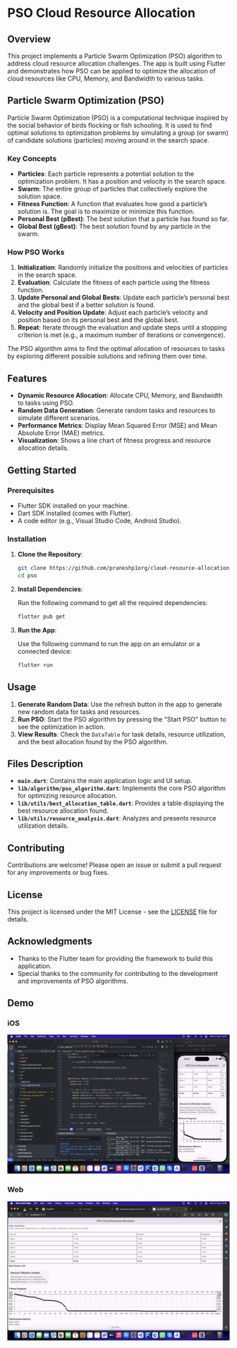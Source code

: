 # PSO Cloud Resource Allocation

## Overview

This project implements a Particle Swarm Optimization (PSO) algorithm to address cloud resource allocation challenges. The app is built using Flutter and demonstrates how PSO can be applied to optimize the allocation of cloud resources like CPU, Memory, and Bandwidth to various tasks.

## Particle Swarm Optimization (PSO)

Particle Swarm Optimization (PSO) is a computational technique inspired by the social behavior of birds flocking or fish schooling. It is used to find optimal solutions to optimization problems by simulating a group (or swarm) of candidate solutions (particles) moving around in the search space.

### Key Concepts

- **Particles**: Each particle represents a potential solution to the optimization problem. It has a position and velocity in the search space.
- **Swarm**: The entire group of particles that collectively explore the solution space.
- **Fitness Function**: A function that evaluates how good a particle’s solution is. The goal is to maximize or minimize this function.
- **Personal Best (pBest)**: The best solution that a particle has found so far.
- **Global Best (gBest)**: The best solution found by any particle in the swarm.

### How PSO Works

1. **Initialization**: Randomly initialize the positions and velocities of particles in the search space.
2. **Evaluation**: Calculate the fitness of each particle using the fitness function.
3. **Update Personal and Global Bests**: Update each particle’s personal best and the global best if a better solution is found.
4. **Velocity and Position Update**: Adjust each particle’s velocity and position based on its personal best and the global best.
5. **Repeat**: Iterate through the evaluation and update steps until a stopping criterion is met (e.g., a maximum number of iterations or convergence).

The PSO algorithm aims to find the optimal allocation of resources to tasks by exploring different possible solutions and refining them over time.

## Features

- **Dynamic Resource Allocation**: Allocate CPU, Memory, and Bandwidth to tasks using PSO.
- **Random Data Generation**: Generate random tasks and resources to simulate different scenarios.
- **Performance Metrics**: Display Mean Squared Error (MSE) and Mean Absolute Error (MAE) metrics.
- **Visualization**: Shows a line chart of fitness progress and resource allocation details.

## Getting Started

### Prerequisites

- Flutter SDK installed on your machine.
- Dart SDK installed (comes with Flutter).
- A code editor (e.g., Visual Studio Code, Android Studio).

### Installation

1. **Clone the Repository**:

    ```bash
    git clone https://github.com/praneshp1org/cloud-resource-allocation-using-particle-swarm-optimization
    cd pso
    ```

2. **Install Dependencies**:

    Run the following command to get all the required dependencies:

    ```bash
    flutter pub get
    ```

3. **Run the App**:

    Use the following command to run the app on an emulator or a connected device:

    ```bash
    flutter run
    ```

## Usage

1. **Generate Random Data**: Use the refresh button in the app to generate new random data for tasks and resources.
2. **Run PSO**: Start the PSO algorithm by pressing the "Start PSO" button to see the optimization in action.
3. **View Results**: Check the `DataTable` for task details, resource utilization, and the best allocation found by the PSO algorithm.

## Files Description

- **`main.dart`**: Contains the main application logic and UI setup.
- **`lib/algorithm/pso_algorithm.dart`**: Implements the core PSO algorithm for optimizing resource allocation.
- **`lib/utils/best_allocation_table.dart`**: Provides a table displaying the best resource allocation found.
- **`lib/utils/resource_analysis.dart`**: Analyzes and presents resource utilization details.

## Contributing

Contributions are welcome! Please open an issue or submit a pull request for any improvements or bug fixes.

## License

This project is licensed under the MIT License - see the [LICENSE](LICENSE) file for details.

## Acknowledgments

- Thanks to the Flutter team for providing the framework to build this application.
- Special thanks to the community for contributing to the development and improvements of PSO algorithms.




## Demo
### iOS
![Demo](/assets/Screenshot%202024-08-05%20at%2022.23.55.png)

### Web
![Demo Web](/assets/Screenshot%202024-08-05%20at%2022.26.04.png)